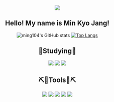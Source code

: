 <div align="center">
<img src="https://capsule-render.vercel.app/api?type=Waving&color=gradient&height=60&section=header&text=&fontColor=d6ace6&fontSize=30" />
<h2>Hello! My name is Min Kyo Jang!</h2>

  ![ming104's GitHub stats](https://github-readme-stats.vercel.app/api?username=ming104&show_icons=true&theme=apprentice) [![Top Langs](https://github-readme-stats.vercel.app/api/top-langs/?username=ming104)](https://github.com/anuraghazra/github-readme-stats)

## 📖Studying📖
<a href="https://unity.com/" target="_blank"><img src="https://img.shields.io/badge/Unity-000000?style=for-the-badge&logo=unity&logoColor=white"/></a>
<a href="https://learn.microsoft.com/en-us/dotnet/csharp/" target="_blank"><img src="https://img.shields.io/badge/C%23-239120?style=for-the-badge&logo=csharp&logoColor=white"/></a>
<a href="https://learn.microsoft.com/ko-kr/cpp/cpp/?view=msvc-170" target="_blank"><img src="https://img.shields.io/badge/C++-00599C?style=flat-square&logo=c%2B%2B&logoColor=white"/></a>

## ⛏️🔨Tools🔨⛏️
<a href="https://github.com/ming104" target="_blank"><img src="https://img.shields.io/badge/GitHub-181717?style=for-the-badge&logo=github&logoColor=white"/></a>
<a href="https://www.jetbrains.com/ko-kr/rider/" target="_blank"><img src="https://img.shields.io/badge/Rider-000000?style=for-the-badge&logo=Rider&logoColor=white"/></a>
<a href="https://visualstudio.microsoft.com/ko/" target="_blank"><img src="https://img.shields.io/badge/VisualStudio-660066?style=for-the-badge&logo=VisualStudio&logoColor=white"/></a>
<a href="https://code.visualstudio.com/" target="_blank"><img src="https://img.shields.io/badge/VisualStudio Code-3399ff?style=for-the-badge&logo=VisualStudio&logoColor=white"/></a>
<a href="https://www.figma.com/" target="_blank"><img src="https://img.shields.io/badge/Figma-F24E1E?style=for-the-badge&logo=Figma&logoColor=white"/></a>




</div>

<!--
<a href="https://ming10.notion.site/23097dabe46d462e81526dfbe49eb330" target="_blank"><img src="https://img.shields.io/badge/Portfolio-000000?style=for-the-badge&logo=notion&logoColor=white"/></a>
**ming104/ming104** is a ✨ _special_ ✨ repository because its `README.md` (this file) appears on your GitHub profile.
Here are some ideas to get you started:
- 🔭 I’m currently working on ...
- 🌱 I’m currently learning ...
- 👯 I’m looking to collaborate on ...
- 🤔 I’m looking for help with ...
- 💬 Ask me about ...
- 📫 How to reach me: ...
- 😄 Pronouns: ...
- ⚡ Fun fact: ...
-->
